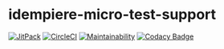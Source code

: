 # idempiere-micro-test-support

[![JitPack](https://jitpack.io/v/iDempiere-micro/idempiere-micro-test-support.svg)](https://jitpack.io/#iDempiere-micro/idempiere-micro-test-support)
[![CircleCI](https://circleci.com/gh/iDempiere-micro/idempiere-micro-test-support.svg?style=svg)](https://circleci.com/gh/iDempiere-micro/idempiere-micro-test-support)
[![Maintainability](https://api.codeclimate.com/v1/badges/b8895021f70952e778d1/maintainability)](https://codeclimate.com/github/iDempiere-micro/idempiere-micro-test-support/maintainability)
[![Codacy Badge](https://api.codacy.com/project/badge/Grade/ed149cdab55e4e79a3b67e08c342656f)](https://www.codacy.com/app/davidpodhola/idempiere-micro-test-support?utm_source=github.com&amp;utm_medium=referral&amp;utm_content=iDempiere-micro/idempiere-micro-test-support&amp;utm_campaign=Badge_Grade)
